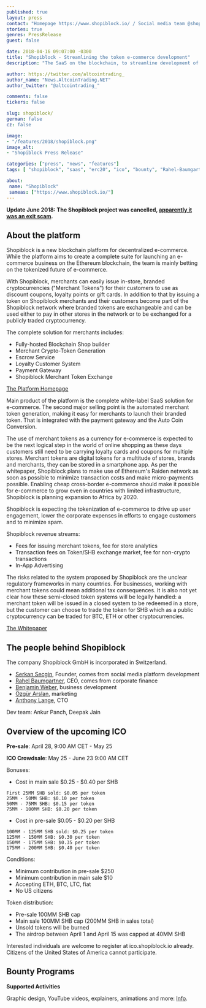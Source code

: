 ```yaml
---
published: true
layout: press
contact: "Homepage https://www.shopiblock.io/ / Social media team @shopiblock"
stories: true
genres: PressRelease
guest: false

date: 2018-04-16 09:07:00 -0300
title: "Shopiblock - Streamlining the token e-commerce development"
description: "The SaaS on the blockchain, to streamline development of e-commerce on the blockchain."

author: https://twitter.com/altcointrading_
author_name: "News.AltcoinTrading.NET"
author_twitter: "@altcointrading_"

comments: false
tickers: false

slug: shopiblock/
german: false
cz: false

image:
- "/features/2018/shopiblock.png"
image_alt:
- "Shopiblock Press Release"

categories: ["press", "news", "features"]
tags: [ "shopiblock", "saas", "erc20", "ico", "bounty", "Rahel-Baumgartner", "Serkan-Secgin", "Anthony-Lange", "Benjamin-Weber"]

about:
 name: "Shopiblock"
 sameas: ["https://www.shopiblock.io/"]
---
```


**Update June 2018: The Shopiblock project was cancelled, [apparently it was an exit scam](https://www.thebusinessofcrypto.com/articles/shopiblock-dead/).**

## About the platform

Shopiblock is a new blockchain platform for decentralized e-commerce. While the platform aims to create a complete suite for launching an e-commerce business on the Ethereum blockchain, the team is mainly betting on the tokenized future of e-commerce.

With Shopiblock, merchants can easily issue in-store, branded cryptocurrencies ("Merchant Tokens") for their customers to use as discount coupons, loyalty points or gift cards. In addition to that by issuing a token on Shopiblock merchants and their customers become part of the Shopiblock network where branded tokens are exchangeable and can be used either to pay in other stores in the network or to be exchanged for a publicly traded cryptocurrency.

The complete solution for merchants includes:

* Fully-hosted Blockchain Shop builder
* Merchant Crypto-Token Generation
* Escrow Service
* Loyalty Customer System
* Payment Gateway
* Shopiblock Merchant Token Exchange

[The Platform Homepage](#https://www.shopiblock.io/)

Main product of the platform is the complete white-label SaaS solution for e-commerce. The second major selling point is the automated merchant token generation, making it easy for merchants to launch their branded token. That is integrated with the payment gateway and the Auto Coin Conversion.

The use of merchant tokens as a currency for e-commerce is expected to be the next logical step in the world of online shopping as these days customers still need to be carrying loyalty cards and coupons for multiple stores. Merchant tokens are digital tokens for a multitude of stores, brands and merchants, they can be stored in a smartphone app. As per the whitepaper, Shopiblock plans to make use of Ethereum's Raiden network as soon as possible to minimize transaction costs and make micro-payments possible. Enabling cheap cross-border e-commerce should make it possible for e-commerce to grow even in countries with limited infrastructure, Shopiblock is planning expansion to Africa by 2020.

Shopiblock is expecting the tokenization of e-commerce to drive up user engagement, lower the corporate expenses in efforts to engage customers and to minimize spam.

Shopiblock revenue streams:

* Fees for issuing merchant tokens, fee for store analytics
* Transaction fees on Token/SHB exchange market, fee for non-crypto transactions
* In-App Advertising

The risks related to the system proposed by Shopiblock are the unclear regulatory frameworks in many countries. For businesses, working with merchant tokens could mean additional tax consequences. It is also not yet clear how these semi-closed token systems will be legally handled: a merchant token will be issued in a closed system to be redeemed in a store, but the customer can choose to trade the token for SHB which as a public cryptocurrency can be traded for BTC, ETH or other cryptocurrencies.

[The Whitepaper](#https://www.shopiblock.io/pdf/Shopiblock_Whitepaper.pdf)

## The people behind Shopiblock

The company Shopiblock GmbH is incorporated in Switzerland.

* [Serkan Secgin](https://www.linkedin.com/in/serkan-secgin-a37568a2/), Founder, comes from social media platform development
* [Rahel Baumgartner]( https://www.linkedin.com/in/rahel-baumgartner-586a73158/), CEO, comes from corporate finance
* [Benjamin Weber](https://www.linkedin.com/in/benjamin-weber-8920a6159/), business development
* [Özgür Arslan](https://www.linkedin.com/in/özgür-arslan-518a73158/), marketing
* [Anthony Lange](https://twitter.com/anthonypaslange), CTO

Dev team: Ankur Panch, Deepak Jain

## Overview of the upcoming ICO

**Pre-sale**: April 28, 9:00 AM CET - May 25

**ICO Crowdsale**:  May 25 - June 23 9:00 AM CET

Bonuses:

* Cost in main sale $0.25 - $0.40 per SHB

```
First 25MM SHB sold: $0.05 per token
25MM - 50MM SHB: $0.10 per token
50MM - 75MM SHB: $0.15 per token
75MM - 100MM SHB: $0.20 per token
```

* Cost in pre-sale $0.05 - $0.20 per SHB

```
100MM - 125MM SHB sold: $0.25 per token
125MM - 150MM SHB: $0.30 per token
150MM - 175MM SHB: $0.35 per token
175MM - 200MM SHB: $0.40 per token
```

Conditions:

* Minimum contribution in pre-sale $250
* Minimum contribution in main sale $10
* Accepting ETH, BTC, LTC, fiat
* No US citizens

Token distribution:

* Pre-sale 100MM SHB cap
* Main sale 100MM SHB cap (200MM SHB in sales total)
* Unsold tokens will be burned
* The airdrop between April 1 and April 15 was capped at 40MM SHB

Interested individuals are welcome to register at ico.shopiblock.io already. Citizens of the United States of America cannot participate.

## Bounty Programs

**Supported Activities**

Graphic design, YouTube videos, explainers, animations and more: [Info](https://bitcointalk.org/index.php?topic=2880050.msg).
